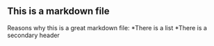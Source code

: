 ## This is a markdown file
Reasons why this is a great markdown file:
*There is a list
*There is a secondary header
